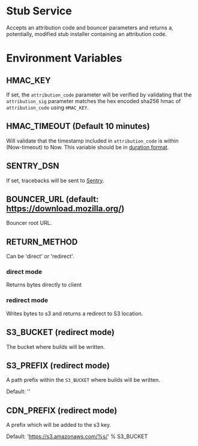 Stub Service
===

Accepts an attribution code and bouncer parameters and returns a, potentially, modified stub installer containing an attribution code.

Environment Variables
===

## HMAC_KEY
If set, the `attribution_code` parameter will be verified by validating that the
`attribution_sig` parameter matches the hex encoded sha256 hmac of `attribution_code` using
`HMAC_KEY`.

## HMAC_TIMEOUT (Default 10 minutes)
Will validate that the timestamp included in `attribution_code` is within (Now-timeout) to Now. This variable should be in [duration format](https://golang.org/pkg/time/#ParseDuration).

## SENTRY_DSN
If set, tracebacks will be sent to [Sentry](https://getsentry.com/).

## BOUNCER_URL (default: https://download.mozilla.org/)
Bouncer root URL.

## RETURN_METHOD
Can be 'direct' or 'redirect'.
### direct mode
Returns bytes directly to client
### redirect mode
Writes bytes to s3 and returns a redirect to S3 location.

## S3_BUCKET (redirect mode)
The bucket where builds will be written.

## S3_PREFIX (redirect mode)
A path prefix within the `S3_BUCKET` where builds will be written.

Default: ''

## CDN_PREFIX (redirect mode)
A prefix which will be added to the s3 key.

Default: 'https://s3.amazonaws.com/%s/' % S3_BUCKET
